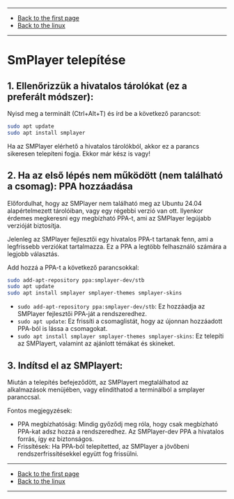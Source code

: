 
---

- [Back to the first page](../../../README.md)
- [Back to the linux](../linux.md)

---

# SmPlayer telepítése

## 1. Ellenőrizzük a hivatalos tárolókat (ez a preferált módszer):

Nyisd meg a terminált (Ctrl+Alt+T) és írd be a következő parancsot:
```Bash
sudo apt update
sudo apt install smplayer
```

Ha az SMPlayer elérhető a hivatalos tárolókból, akkor ez a parancs sikeresen telepíteni fogja. Ekkor már kész is vagy!

## 2. Ha az első lépés nem működött (nem található a csomag): PPA hozzáadása

Előfordulhat, hogy az SMPlayer nem található meg az Ubuntu 24.04 alapértelmezett tárolóiban, vagy egy régebbi verzió van ott. Ilyenkor érdemes megkeresni egy megbízható PPA-t, ami az SMPlayer legújabb verzióját biztosítja.

Jelenleg az SMPlayer fejlesztői egy hivatalos PPA-t tartanak fenn, ami a legfrissebb verziókat tartalmazza. Ez a PPA a legtöbb felhasználó számára a legjobb választás.

Add hozzá a PPA-t a következő parancsokkal:
```Bash
sudo add-apt-repository ppa:smplayer-dev/stb
sudo apt update
sudo apt install smplayer smplayer-themes smplayer-skins
```

- ```sudo add-apt-repository ppa:smplayer-dev/stb```: Ez hozzáadja az SMPlayer fejlesztői PPA-ját a rendszeredhez.
- ```sudo apt update```: Ez frissíti a csomaglistát, hogy az újonnan hozzáadott PPA-ból is lássa a csomagokat.
- ```sudo apt install smplayer smplayer-themes smplayer-skins```: Ez telepíti az SMPlayert, valamint az ajánlott témákat és skineket.

## 3. Indítsd el az SMPlayert:

Miután a telepítés befejeződött, az SMPlayert megtalálhatod az alkalmazások menüjében, vagy elindíthatod a terminálból a smplayer paranccsal.

Fontos megjegyzések:

- PPA megbízhatóság: Mindig győződj meg róla, hogy csak megbízható PPA-kat adsz hozzá a rendszeredhez. Az SMPlayer-dev PPA a hivatalos forrás, így ez biztonságos.
- Frissítések: Ha PPA-ból telepítetted, az SMPlayer a jövőbeni rendszerfrissítésekkel együtt fog frissülni.

---

- [Back to the first page](../../../README.md)
- [Back to the linux](../linux.md)

---
